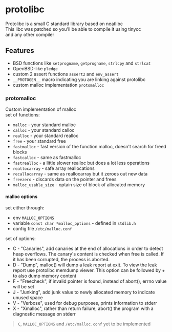 # protolibc

Protolibc is a small C standard library based on neatlibc <br>
This libc was patched so you'll be able to compile it using tinycc <br>
and any other compiler

## Features
- BSD functions like `setprogname`, `getprogname`, `strlcpy` and `strlcat`
- OpenBSD-like `pledge`
- custom 2 assert functions `assert2` and `env_assert`
- `__PROTOGEN__` macro indicating you are linking against protolibc
- custom malloc implementation `protomalloc`

### protomalloc
Custom implementation of malloc<br>
set of functions:
- `malloc` - your standard malloc
- `calloc` - your standard calloc
- `realloc` - your standard realloc
- `free` - your standard free
- `fastmalloc` - fast version of the function malloc, doesn't search for freed blocks
- `fastcalloc` - same as fastmalloc
- `fastrealloc` - a little slower realloc but does a lot less operations
- `reallocarray` - safe array reallocations
- `recallocarray` - same as reallocarray but it zeroes out new data
- `freezero` - discards data on the pointer and frees
- `malloc_usable_size` - optain size of block of allocated memory

#### malloc options

set either through:
- env `MALLOC_OPTIONS`
- variable `const char *malloc_options` - defined in `stdlib.h`
- config file `/etc/malloc.conf`

set of options:
- C - "Canaries", add canaries at the end of allocations in order to detect heap overflows. The canary's content is checked when free is called. If it has been corrupted, the process is aborted.
- D - "Dump", malloc() will dump a leak report at exit. To view the leak report use protolibc memdump viewer. This option can be followed by + to also dump memory content
- F - "Freecheck", if invalid pointer is found, instead of abort(), errno value will be set
- J - "Junking", add junk value to newly allocated memory to indicate unused space
- V - "Verbose", used for debug purposes, prints information to stderr
- X - "Xmalloc", rather than return failure, abort() the program with a diagnostic message on stderr

> `C`, `MALLOC_OPTIONS` and `/etc/malloc.conf` yet to be implemented
